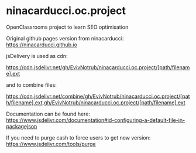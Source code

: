# ninacarducci.oc.project
OpenClassrooms project to learn SEO optimisation

Original github pages version from ninacarducci:
https://ninacarducci.github.io


jsDelivery is used as cdn:

https://cdn.jsdelivr.net/gh/EvivNotrub/ninacarducci.oc.project/[path/filename].ext

and to combine files:

https://cdn.jsdelivr.net/combine/gh/EvivNotrub/ninacarducci.oc.project/[path/filename].ext,gh/EvivNotrub/ninacarducci.oc.project/[path/filename].ext

Documentation can be found here:
https://www.jsdelivr.com/documentation#id-configuring-a-default-file-in-packagejson

If you need to purge cash to force users to get new version:
https://www.jsdelivr.com/tools/purge